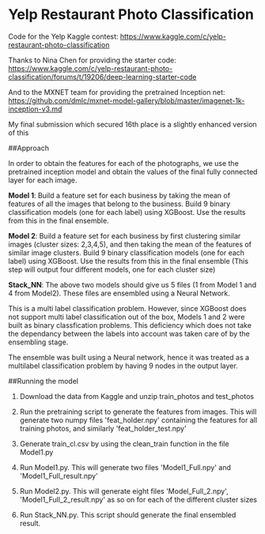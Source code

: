 # Yelp Restaurant Photo Classification
Code for the Yelp Kaggle contest: https://www.kaggle.com/c/yelp-restaurant-photo-classification

Thanks to Nina Chen for providing the starter code: https://www.kaggle.com/c/yelp-restaurant-photo-classification/forums/t/19206/deep-learning-starter-code

And to the MXNET team for providing the pretrained Inception net: https://github.com/dmlc/mxnet-model-gallery/blob/master/imagenet-1k-inception-v3.md

My final submission which secured 16th place is a slightly enhanced version of this


##Approach

In order to obtain the features for each of the photographs, we use the pretrained inception model and obtain the values of the final fully connected layer for each image.

**Model 1**: Build a feature set for each business by taking the mean of features of all the images that belong to the business. Build 9 binary classification models (one for each label) using XGBoost. Use the results from this in the final ensemble.

**Model 2**: Build a feature set for each business by first clustering similar images (cluster sizes: 2,3,4,5), and then taking the mean of the features of similar image clusters. Build 9 binary classification models (one for each label) using XGBoost. Use the results from this in the final ensemble (This step will output four different models, one for each cluster size)

**Stack_NN**: The above two models should give us 5 files (1 from Model 1 and 4 from Model2). These files are ensembled using a Neural Network.

This is a multi label classification problem. However, since XGBoost does not support multi label classification out of the box, Models 1 and 2 were built as binary classfication problems. This deficiency which does not take the dependancy between the labels into account was taken care of by the ensembling stage.

The ensemble was built using a Neural network, hence it was treated as a multilabel classification problem by having 9 nodes in the output layer.

##Running the model

1. Download the data from Kaggle and unzip train_photos and test_photos

2. Run the pretraining script to generate the features from images. This will generate two numpy files 'feat_holder.npy' containing the features for all training photos, and similarly 'feat_holder_test.npy'

3. Generate train_cl.csv by using the clean_train function in the file Model1.py

4. Run Model1.py. This will generate two files 'Model1_Full.npy' and 'Model1_Full_result.npy'

5. Run Model2.py. This will generate eight files 'Model_Full_2.npy', 'Model1_Full_2_result.npy' as so on for each of the different cluster sizes

6. Run Stack_NN.py. This script should generate the final ensembled result.


